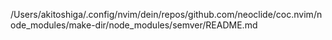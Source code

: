 /Users/akitoshiga/.config/nvim/dein/repos/github.com/neoclide/coc.nvim/node_modules/make-dir/node_modules/semver/README.md